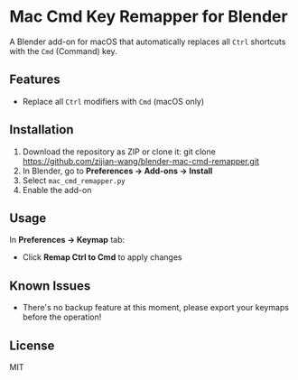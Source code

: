 # Mac Cmd Key Remapper for Blender

A Blender add-on for macOS that automatically replaces all `Ctrl` shortcuts with the `Cmd` (Command) key.

## Features

- Replace all `Ctrl` modifiers with `Cmd` (macOS only)

## Installation

1. Download the repository as ZIP or clone it:
   git clone https://github.com/zijian-wang/blender-mac-cmd-remapper.git
2. In Blender, go to **Preferences → Add-ons → Install**
3. Select `mac_cmd_remapper.py`
4. Enable the add-on

## Usage

In **Preferences → Keymap** tab:

- Click **Remap Ctrl to Cmd** to apply changes

## Known Issues

- There's no backup feature at this moment, please export your keymaps before the operation!

## License

MIT
